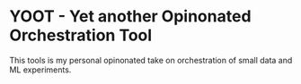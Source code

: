 # YOOT - Yet another Opinonated Orchestration Tool

This tools is my personal opinonated take on orchestration of small data and ML experiments.
